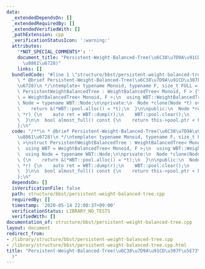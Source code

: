 ```yaml
---
data:
  _extendedDependsOn: []
  _extendedRequiredBy: []
  _extendedVerifiedWith: []
  _pathExtension: cpp
  _verificationStatusIcon: ':warning:'
  attributes:
    '*NOT_SPECIAL_COMMENTS*': ''
    document_title: "Persistent-Weight-Balanced-Tree(\u6C38\u7D9A\u91CD\u307F\u5E73\
      \u8861\u6728)"
    links: []
  bundledCode: "#line 1 \"structure/bbst/persistent-weight-balanced-tree.cpp\"\n/**\n\
    \ * @brief Persistent-Weight-Balanced-Tree(\u6C38\u7D9A\u91CD\u307F\u5E73\u8861\
    \u6728)\n */\ntemplate< typename Monoid, typename F, size_t FULL = 1000 >\nstruct\
    \ PersistentWeightBalancedTree : WeightBalancedTree< Monoid, F > {\n  using WBT\
    \ = WeightBalancedTree< Monoid, F >;\n  using WBT::WeightBalancedTree;\n  using\
    \ Node = typename WBT::Node;\n\nprivate:\n  Node *clone(Node *t) override {\n\
    \    return &(*WBT::pool.alloc() = *t);\n  }\n\npublic:\n  Node *rebuild(Node\
    \ *r) {\n    auto ret = WBT::dump(r);\n    WBT::pool.clear();\n    return WBT::build(ret);\n\
    \  }\n\n  bool almost_full() const {\n    return this->pool.ptr < FULL;\n  }\n\
    };\n"
  code: "/**\n * @brief Persistent-Weight-Balanced-Tree(\u6C38\u7D9A\u91CD\u307F\u5E73\
    \u8861\u6728)\n */\ntemplate< typename Monoid, typename F, size_t FULL = 1000\
    \ >\nstruct PersistentWeightBalancedTree : WeightBalancedTree< Monoid, F > {\n\
    \  using WBT = WeightBalancedTree< Monoid, F >;\n  using WBT::WeightBalancedTree;\n\
    \  using Node = typename WBT::Node;\n\nprivate:\n  Node *clone(Node *t) override\
    \ {\n    return &(*WBT::pool.alloc() = *t);\n  }\n\npublic:\n  Node *rebuild(Node\
    \ *r) {\n    auto ret = WBT::dump(r);\n    WBT::pool.clear();\n    return WBT::build(ret);\n\
    \  }\n\n  bool almost_full() const {\n    return this->pool.ptr < FULL;\n  }\n\
    };\n"
  dependsOn: []
  isVerificationFile: false
  path: structure/bbst/persistent-weight-balanced-tree.cpp
  requiredBy: []
  timestamp: '2020-05-14 22:00:37+09:00'
  verificationStatus: LIBRARY_NO_TESTS
  verifiedWith: []
documentation_of: structure/bbst/persistent-weight-balanced-tree.cpp
layout: document
redirect_from:
- /library/structure/bbst/persistent-weight-balanced-tree.cpp
- /library/structure/bbst/persistent-weight-balanced-tree.cpp.html
title: "Persistent-Weight-Balanced-Tree(\u6C38\u7D9A\u91CD\u307F\u5E73\u8861\u6728\
  )"
---
```

